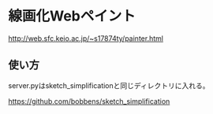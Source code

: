 # 線画化Webペイント
http://web.sfc.keio.ac.jp/~s17874ty/painter.html

## 使い方
server.pyはsketch_simplificationと同じディレクトリに入れる。

https://github.com/bobbens/sketch_simplification
